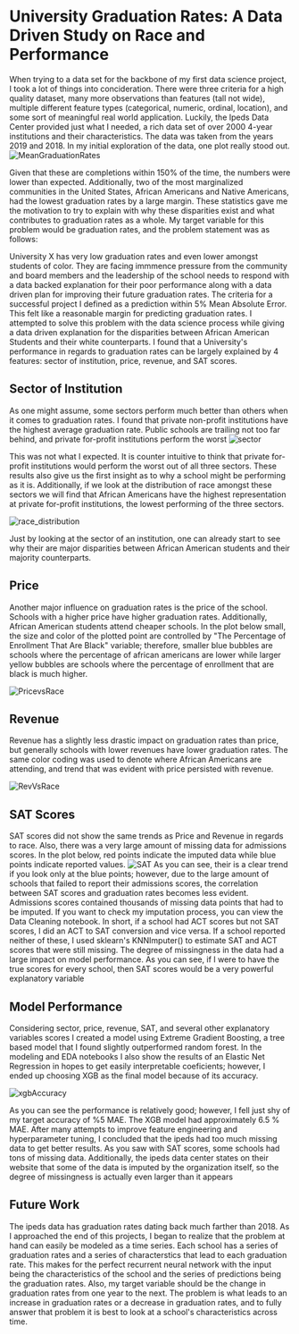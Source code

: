 # University Graduation Rates: A Data Driven Study on Race and Performance

When trying to a data set for the backbone of my first data science project, I took a lot of things into concideration. 
There were three criteria for a high quality dataset, many more observations than features (tall not wide),
multiple different feature types (categorical, numeric, ordinal, location), and some sort of meaningful real world application. Luckily, the Ipeds Data Center provided just what I needed, a rich data set of over 2000 4-year institutions and their characteristics. The data was taken from the years 2019 and 2018. In my initial exploration of the data, one plot really stood out.
![MeanGraduationRates](https://user-images.githubusercontent.com/59036285/138110474-313de912-2a80-4935-8904-6b52366b9dc9.png) 

Given that these are completions within 150% of the time, the numbers were lower than expected. Additionally, two of the most marginalized communities in the United States, African Americans and Native Americans, had the lowest graduation rates by a large margin. These statistics gave me the motivation to try to explain with why these disparities exist and what contributes to graduation rates as a whole. My target variable for this problem would be graduation rates, and the problem statement was as follows:

University X has very low graduation rates and even lower amongst students of color. They are facing immmence pressure from the community and board members and the leadership of the school needs to respond with a data backed explanation for their poor performance along with a data driven plan for improving their future graduation rates. The criteria for a successful project I defined as a prediction within 5% Mean Absolute Error. This felt like a reasonable margin for predicting graduation rates. I attempted to solve this problem with the data science process while giving a data driven explanation for the disparities between African American Students and their white counterparts. I found that a University's performance in regards to graduation rates can be largely explained by 4 features: sector of institution, price, revenue, and SAT scores.

## Sector of Institution
As one might assume, some sectors perform much better than others when it comes to graduation rates. I found that  private non-profit institutions have the highest average graduation rate. Public schools are trailing not too far behind, and private for-profit institutions perform the worst
![sector](https://user-images.githubusercontent.com/59036285/138111617-9bbf9781-1353-4286-895b-3d55f014d767.png)

This was not what I expected. It is counter intuitive to think that private for-profit institutions would perform the worst out of all three sectors. These results also give us the first insight as to why a school might be performing as it is. Additionally, if we look at the distribution of race amongst these sectors we will find that African Americans have the highest representation at private for-profit institutions, the lowest performing of the three sectors.

![race_distribution](https://user-images.githubusercontent.com/59036285/138111623-d681c249-974c-4f38-a645-e747c267480e.png)

Just by looking at the sector of an institution, one can already start to see why their are major disparities between African American students and their majority counterparts. 

## Price
Another major influence on graduation rates is the price of the school. Schools with a higher price have higher graduation rates. Additionally, African American students attend cheaper schools. In the plot below small, the size and color of the plotted point are controlled by "The Percentage of Enrollment That Are Black" variable; therefore, smaller blue bubbles are schools where the percentage of african americans are lower while larger yellow bubbles are schools where the percentage of enrollment that are black is much higher.

![PricevsRace](https://user-images.githubusercontent.com/59036285/138111586-5e14aa55-bebe-4d1b-bc87-1064416b2594.png)


## Revenue
Revenue has a slightly less drastic impact on graduation rates than price, but generally schools with lower revenues have lower graduation rates. The same color coding was used to denote where African Americans are attending, and trend that was evident with price persisted with revenue.  

![RevVsRace](https://user-images.githubusercontent.com/59036285/138111556-bc070da6-cd22-4398-b8da-33f2c6c41e3a.png)

## SAT Scores
SAT scores did not show the same trends as Price and Revenue in regards to race. Also, there was a very large amount of missing data for admissions scores. In the plot below, red points indicate the imputed data while blue points indicate reported values.
![SAT](https://user-images.githubusercontent.com/59036285/138111735-cdd264da-14a0-4e3e-aafb-aaa17acfea10.png)
As you can see, their is a clear trend if you look only at the blue points; however, due to the large amount of schools that failed to report their admissions scores, the correlation between SAT scores and graduation rates becomes less evident. Admissions scores contained thousands of missing data points that had to be imputed. If you want to check my imputation process, you can view the Data Cleaning notebook. In short, if a school had ACT scores but not SAT scores, I did an ACT to SAT conversion and vice versa. If a school reported neither of these, I used sklearn's KNNImputer() to estimate SAT and ACT scores that were still missing. The degree of missingness in the data had a large impact on model performance. As you can see, if I were to have the true scores for every school, then SAT scores would be a very powerful explanatory variable

## Model Performance
Considering sector, price, revenue, SAT, and several other explanatory variables scores I created a model using Extreme Gradient Boosting, a tree based model that I found slightly outperformed random forest. In the modeling and EDA notebooks I also show the results of an Elastic Net Regression in hopes to get easily interpretable coeficients; however, I ended up choosing XGB as the final model because of its accuracy.

![xgbAccuracy](https://user-images.githubusercontent.com/59036285/138111680-86a9d719-8a75-44dc-9c1c-7eb50f3e547d.png)

As you can see the performance is relatively good; however, I fell just shy of my target accuracy of %5 MAE. The XGB model had approximately 6.5 % MAE. After many attempts to improve feature engineering and hyperparameter tuning, I concluded that the ipeds had too much missing data to get better results. As you saw with SAT scores, some schools had tons of missing data. Additionally, the ipeds data center states on their website that some of the data is imputed by the organization itself, so the degree of missingness is actually even larger than it appears

## Future Work

The ipeds data has graduation rates dating back much farther than 2018. As I approached the end of this projects, I began to realize that the problem at hand can easily be modeled as a time series. Each school has a series of graduation rates and a series of characterstics that lead to each graduation rate. This makes for the perfect recurrent neural network with the input being the characteristics of the school and the series of predictions being the graduation rates. Also, my target variable should be the change in graduation rates from one year to the next. The problem is what leads to an increase in graduation rates or a decrease in graduation rates, and to fully answer that problem it is best to look at a school's characteristics across time. 


